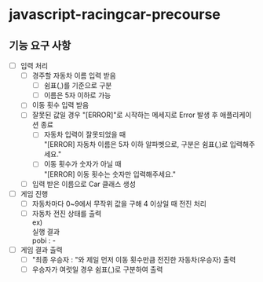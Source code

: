 # javascript-racingcar-precourse

## 기능 요구 사항

- [ ] 입력 처리
  - [ ] 경주할 자동차 이름 입력 받음
    - [ ] 쉼표(,)를 기준으로 구분
    - [ ] 이름은 5자 이하로 가능
  - [ ] 이동 횟수 입력 받음
  - [ ] 잘못된 값일 경우 "[ERROR]"로 시작하는 메세지로 Error 발생 후 애플리케이션 종료
    - [ ] 자동차 입력이 잘못되었을 때<br />"[ERROR] 자동차 이름은 5자 이하 알파벳으로, 구분은 쉼표(,)로 입력해주세요."
    - [ ] 이동 횟수가 숫자가 아닐 때<br />"[ERROR] 이동 횟수는 숫자만 입력해주세요."
  - [ ] 입력 받은 이름으로 Car 클래스 생성
- [ ] 게임 진행
  - [ ] 자동차마다 0~9에서 무작위 값을 구해 4 이상일 때 전진 처리
  - [ ] 자동차 전진 상태를 출력
  <br />ex)
  <br />실행 결과
  <br />pobi : -
- [ ] 게임 결과 출력
  - [ ] "최종 우승자 : "와 제일 먼저 이동 횟수만큼 전진한 자동차(우승자) 출력
  - [ ] 우승자가 여럿일 경우 쉼표(,)로 구분하여 출력